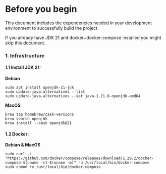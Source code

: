 # Before you begin
This document includes the dependencies needed in your development environment to successfully build the project.

If you already have JDK 21 and docker+docker-compose installed you might skip this document. 
### 1. Infrastructure
#### 1.1 Install JDK 21:
**Debian**
```shell
sudo apt install openjdk-21-jdk
sudo update-java-alternatives --list
sudo update-java-alternatives --set java-1.21.0-openjdk-amd64
```

**MacOS**
```shell
brew tap homebrew/cask-versions
brew search openjdk
brew install --cask openjdk@21
```

#### 1.2 Docker:
**Debian & MacOS**
```shell
sudo curl -L "https://github.com/docker/compose/releases/download/1.29.2/docker-compose-$(uname -s)-$(uname -m)" -o /usr/local/bin/docker-compose
sudo chmod +x /usr/local/bin/docker-compose
```